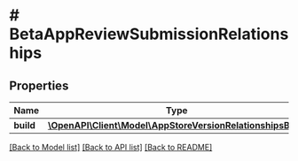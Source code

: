 # # BetaAppReviewSubmissionRelationships

## Properties

Name | Type | Description | Notes
------------ | ------------- | ------------- | -------------
**build** | [**\OpenAPI\Client\Model\AppStoreVersionRelationshipsBuild**](AppStoreVersionRelationshipsBuild.md) |  | [optional] 

[[Back to Model list]](../../README.md#documentation-for-models) [[Back to API list]](../../README.md#documentation-for-api-endpoints) [[Back to README]](../../README.md)


